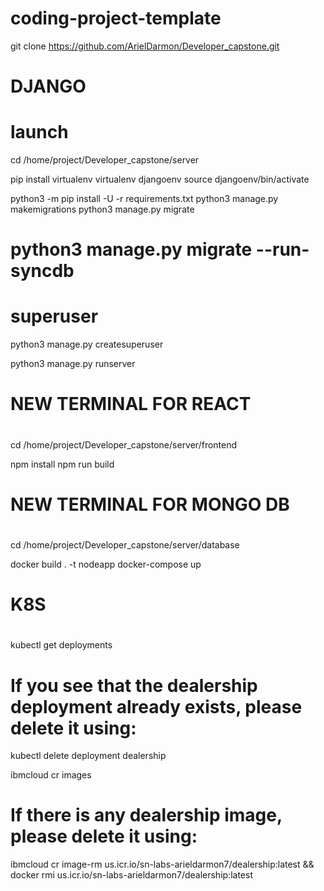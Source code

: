 # coding-project-template
git clone https://github.com/ArielDarmon/Developer_capstone.git

# #####################################
#
#            DJANGO
#
# #####################################

# launch
cd /home/project/Developer_capstone/server

pip install virtualenv
virtualenv djangoenv
source djangoenv/bin/activate

python3 -m pip install -U -r requirements.txt
python3 manage.py makemigrations
python3 manage.py migrate
# python3 manage.py migrate --run-syncdb

# superuser
python3 manage.py createsuperuser

python3 manage.py runserver

# #####################################
#
#            NEW TERMINAL FOR REACT
#
# #####################################
cd /home/project/Developer_capstone/server/frontend

npm install
npm run build

# #####################################
#
#            NEW TERMINAL FOR MONGO DB
#
# #####################################
cd /home/project/Developer_capstone/server/database

docker build . -t nodeapp
docker-compose up

# #####################################
#
#            K8S
#
# #####################################
kubectl get deployments

# If you see that the dealership deployment already exists, please delete it using:
kubectl delete deployment dealership

ibmcloud cr images

# If there is any dealership image, please delete it using:
ibmcloud cr image-rm us.icr.io/sn-labs-arieldarmon7/dealership:latest && docker rmi us.icr.io/sn-labs-arieldarmon7/dealership:latest